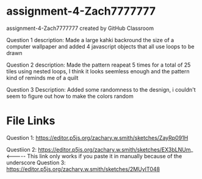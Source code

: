 # assignment-4-Zach7777777
assignment-4-Zach7777777 created by GitHub Classroom

Question 1 description: Made a large kahki backround the size of a computer wallpaper and added 4 javascript objects that all use loops to be drawn 

Question 2 description: Made the pattern reapeat 5 times for a total of 25 tiles using nested loops, I think 
it looks seemless enough and the pattern kind of reminds me of a quilt 

Question 3 Description: Added some randomness to the desnign, i couldn't seem to figure out how to make the colors random 


# File Links 
Question 1: https://editor.p5js.org/zachary.w.smith/sketches/ZayRp091H


Questiion 2: https://editor.p5js.org/zachary.w.smith/sketches/EX3bLNUm_ <----- This link only works if you paste it in manually because of the underscore 
Question 3: https://editor.p5js.org/zachary.w.smith/sketches/2MUyIT048
